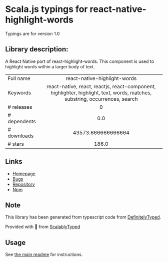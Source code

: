 
# Scala.js typings for react-native-highlight-words

Typings are for version 1.0

## Library description:
A React Native port of react-highlight-words. This component is used to highlight words within a larger body of text.

|                    |                 |
| ------------------ | :-------------: |
| Full name          | react-native-highlight-words |
| Keywords           | react-native, react, reactjs, react-component, highlighter, highlight, text, words, matches, substring, occurrences, search |
| # releases         | 0 |
| # dependents       | 0.0 |
| # downloads        | 43573.666666666664 |
| # stars            | 186.0 |

## Links
- [Homepage](https://github.com/clauderic/react-native-highlight-words)
- [Bugs](https://github.com/clauderic/react-native-highlight-words/issues)
- [Repository](https://github.com/clauderic/react-native-highlight-words)
- [Npm](https://www.npmjs.com/package/react-native-highlight-words)
    


## Note
This library has been generated from typescript code from [DefinitelyTyped](https://definitelytyped.org).

Provided with :purple_heart: from [ScalablyTyped](https://github.com/oyvindberg/ScalablyTyped)

## Usage
See [the main readme](../../readme.md) for instructions.


